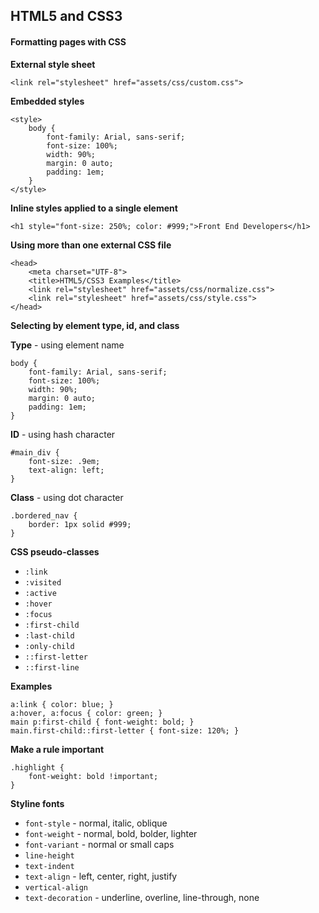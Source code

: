 ## HTML5 and CSS3 

#### Formatting pages with CSS

**External style sheet**

	<link rel="stylesheet" href="assets/css/custom.css">

**Embedded styles**

	<style>
		body {
			font-family: Arial, sans-serif;
			font-size: 100%;
			width: 90%;
    		margin: 0 auto;
    		padding: 1em;
		}
	</style>

**Inline styles applied to a single element**

	<h1 style="font-size: 250%; color: #999;">Front End Developers</h1>

**Using more than one external CSS file**

	<head>
	    <meta charset="UTF-8">
	    <title>HTML5/CSS3 Examples</title>
	    <link rel="stylesheet" href="assets/css/normalize.css">
	    <link rel="stylesheet" href="assets/css/style.css">
	</head>

**Selecting by element type, id, and class**

**Type** - using element name

	body {
		font-family: Arial, sans-serif;
		font-size: 100%;
		width: 90%;
    	margin: 0 auto;
    	padding: 1em;
	}

**ID** - using hash character

	#main_div {
		font-size: .9em;
		text-align: left;
	}

**Class** - using dot character

	.bordered_nav {
		border: 1px solid #999;
	}

**CSS pseudo-classes**

- `:link`
- `:visited`
- `:active`
- `:hover`
- `:focus`
- `:first-child`
- `:last-child`
- `:only-child`
- `::first-letter`
- `::first-line`

**Examples**

	a:link { color: blue; }
	a:hover, a:focus { color: green; }
	main p:first-child { font-weight: bold; }
	main.first-child::first-letter { font-size: 120%; }

**Make a rule important**

	.highlight {
		font-weight: bold !important;
	}

**Styline fonts**

- `font-style` - normal, italic, oblique
- `font-weight` - normal, bold, bolder, lighter
- `font-variant` - normal or small caps
- `line-height`
- `text-indent`
- `text-align` - left, center, right, justify
- `vertical-align`
- `text-decoration` - underline, overline, line-through, none